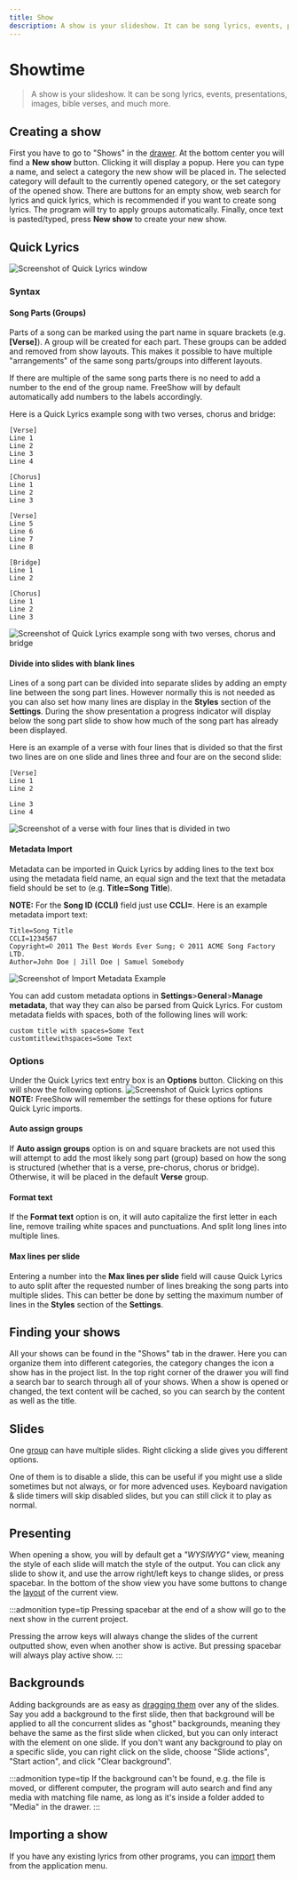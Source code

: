 ```yaml
---
title: Show
description: A show is your slideshow. It can be song lyrics, events, presentations, images, bible verses, and much more.
---
```


# Showtime

> A show is your slideshow. It can be song lyrics, events, presentations, images, bible verses, and much more.

## Creating a show

First you have to go to "Shows" in the [drawer](./drawer). At the bottom center you will find a **New show** button. Clicking it will display a popup. Here you can type a name, and select a category the new show will be placed in. The selected category will default to the currently opened category, or the set category of the opened show. There are buttons for an empty show, web search for lyrics and quick lyrics, which is recommended if you want to create song lyrics. The program will try to apply groups automatically. Finally, once text is pasted/typed, press **New show** to create your new show.

## Quick Lyrics
![Screenshot of Quick Lyrics window](/images/docs/Show_type-Quick_Lyrics.webp)
### Syntax
#### Song Parts (Groups)

Parts of a song can be marked using the part name in square brackets (e.g. **[Verse]**). A group will be created for each part. These groups can be added and removed from show layouts. This makes it possible to have multiple "arrangements" of the same song parts/groups into different layouts.

If there are multiple of the same song parts there is no need to add a number to the end of the group name. FreeShow will by default automatically add numbers to the labels accordingly.

Here is a Quick Lyrics example song with two verses, chorus and bridge:
```
[Verse]
Line 1
Line 2
Line 3
Line 4

[Chorus]
Line 1
Line 2
Line 3

[Verse]
Line 5
Line 6
Line 7
Line 8

[Bridge]
Line 1
Line 2

[Chorus]
Line 1
Line 2
Line 3
```
![Screenshot of Quick Lyrics example song with two verses, chorus and bridge](/images/docs/Show_type-Quick_Lyrics_example_song_with_two_verses_chorus_and_bridge.webp)


#### Divide into slides with blank lines
Lines of a song part can be divided into separate slides by adding an empty line between the song part lines. However normally this is not needed as you can also set how many lines are display in the **Styles** section of the **Settings**. During the show presentation a progress indicator will display below the song part slide to show how much of the song part has already been displayed.

Here is an example of a verse with four lines that is divided so that the first two lines are on one slide and lines three and four are on the second slide:
```
[Verse]
Line 1
Line 2

Line 3
Line 4
```
![Screenshot of a verse with four lines that is divided in two](/images/docs/Show_type-Quick_Lyrics_divided_verse.webp)

#### Metadata Import
Metadata can be imported in Quick Lyrics by adding lines to the text box using the metadata field name, an equal sign and the text that the metadata field should be set to (e.g. **Title=Song Title**).

**NOTE:** For the **Song ID (CCLI)** field just use **CCLI=**.
Here is an example metadata import text:
```
Title=Song Title
CCLI=1234567
Copyright=© 2011 The Best Words Ever Sung; © 2011 ACME Song Factory LTD.
Author=John Doe | Jill Doe | Samuel Somebody
```
![Screenshot of Import Metadata Example](/images/docs/Show_type-Quick_Lyrics_Import_Metadata_Example.webp)

You can add custom metadata options in **Settings**>**General**>**Manage metadata**, that way they can also be parsed from Quick Lyrics.
For custom metadata fields with spaces, both of the following lines will work:
```
custom title with spaces=Some Text
customtitlewithspaces=Some Text
```

### Options
Under the Quick Lyrics text entry box is an **Options** button. Clicking on this will show the following options.
![Screenshot of Quick Lyrics options](/images/docs/Show_type-Quick_Lyrics.webp)
**NOTE:** FreeShow will remember the settings for these options for future Quick Lyric imports.

#### Auto assign groups
If **Auto assign groups** option is on and square brackets are not used this will attempt to add the most likely song part (group) based on how the song is structured (whether that is a verse, pre-chorus, chorus or bridge). Otherwise, it will be placed in the default **Verse** group.

#### Format text
If the **Format text** option is on, it will auto capitalize the first letter in each line, remove trailing white spaces and punctuations. And split long lines into multiple lines.

#### Max lines per slide
Entering a number into the **Max lines per slide** field will cause Quick Lyrics to auto split after the requested number of lines breaking the song parts into multiple slides. This can better be done by setting the maximum number of lines in the **Styles** section of the **Settings**.

## Finding your shows

All your shows can be found in the "Shows" tab in the drawer. Here you can organize them into different categories, the category changes the icon a show has in the project list. In the top right corner of the drawer you will find a search bar to search through all of your shows. When a show is opened or changed, the text content will be cached, so you can search by the content as well as the title.

## Slides

One [group](./groups) can have multiple slides. Right clicking a slide gives you different options.

One of them is to disable a slide, this can be useful if you might use a slide sometimes but not always, or for more advenced uses. Keyboard navigation & slide timers will skip disabled slides, but you can still click it to play as normal.

## Presenting

When opening a show, you will by default get a _"WYSIWYG"_ view, meaning the style of each slide will match the style of the output. You can click any slide to show it, and use the arrow right/left keys to change slides, or press spacebar. In the bottom of the show view you have some buttons to change the [layout](./layouts) of the current view.

:::admonition type=tip
Pressing spacebar at the end of a show will go to the next show in the current project.

Pressing the arrow keys will always change the slides of the current outputted show, even when another show is active. But pressing spacebar will always play active show.
:::

## Backgrounds

Adding backgrounds are as easy as [dragging them](./media#add-as-backgrounds) over any of the slides. Say you add a background to the first slide, then that background will be applied to all the concurrent slides as "ghost" backgrounds, meaning they behave the same as the first slide when clicked, but you can only interact with the element on one slide. If you don't want any background to play on a specific slide, you can right click on the slide, choose "Slide actions", "Start action", and click "Clear background".

:::admonition type=tip
If the background can't be found, e.g. the file is moved, or different computer, the program will auto search and find any media with matching file name, as long as it's inside a folder added to "Media" in the drawer.
:::

## Importing a show

If you have any existing lyrics from other programs, you can [import](./importing) them from the application menu.
